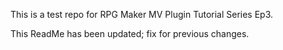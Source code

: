This is a test repo for RPG Maker MV Plugin Tutorial Series Ep3.

This ReadMe has been updated; fix for previous changes.